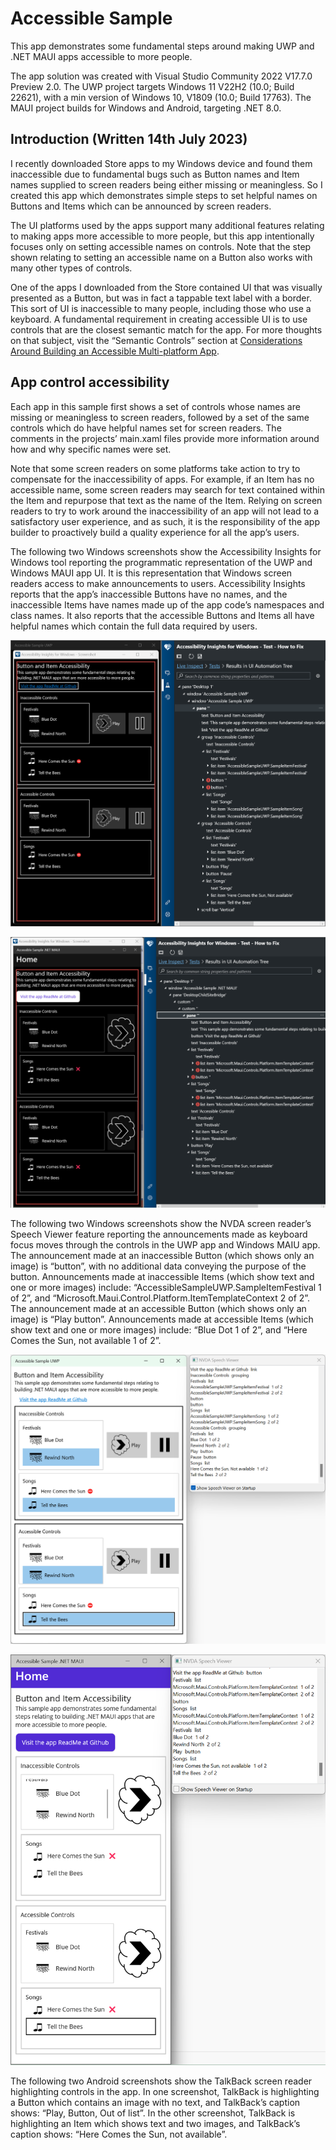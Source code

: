 # Accessible Sample

This app demonstrates some fundamental steps around making UWP and .NET MAUI apps accessible to more people.

The app solution was created with Visual Studio Community 2022 V17.7.0 Preview 2.0. The UWP project targets Windows 11 V22H2 (10.0; Build 22621), with a min version of Windows 10, V1809 (10.0; Build 17763). The MAUI project builds for Windows and Android, targeting .NET 8.0.

## Introduction (Written 14th July 2023)

I recently downloaded Store apps to my Windows device and found them inaccessible due to fundamental bugs such as Button names and Item names supplied to screen readers being either missing or meaningless. So I created this app which demonstrates simple steps to set helpful names on Buttons and Items which can be announced by screen readers. 

The UI platforms used by the apps support many additional features relating to making apps more accessible to more people, but this app intentionally focuses only on setting accessible names on controls. Note that the step shown relating to setting an accessible name on a Button also works with many other types of controls.

One of the apps I downloaded from the Store contained UI that was visually presented as a Button, but was in fact a tappable text label with a border. This sort of UI is inaccessible to many people, including those who use a keyboard. A fundamental requirement in creating accessible UI is to use controls that are the closest semantic match for the app. For more thoughts on that subject, visit the “Semantic Controls” section at [Considerations Around Building an Accessible Multi-platform App](https://www.linkedin.com/pulse/considerations-around-building-accessible-app-guy-barker).

## App control accessibility

Each app in this sample first shows a set of controls whose names are missing or meaningless to screen readers, followed by a set of the same controls which do have helpful names set for screen readers. The comments in the projects’ main.xaml files provide more information around how and why specific names were set. 

Note that some screen readers on some platforms take action to try to compensate for the inaccessibility of apps. For example, if an Item has no accessible name, some screen readers may search for text contained within the Item and repurpose that text as the name of the Item. Relying on screen readers to try to work around the inaccessibility of an app will not lead to a satisfactory user experience, and as such, it is the responsibility of the app builder to proactively build a quality experience for all the app’s users.

The following two Windows screenshots show the Accessibility Insights for Windows tool reporting the programmatic representation of the UWP and Windows MAUI app UI. It is this representation that Windows screen readers access to make announcements to users. Accessibility Insights reports that the app’s inaccessible Buttons have no names, and the inaccessible Items have names made up of the app code’s namespaces and class names. It also reports that the accessible Buttons and Items all have helpful names which contain the full data required by users. 

![Accessibilty Insights reporting the programmatic representation of the UWP app running in dark mode](/Screenshots/SampleAppUWP_A11yInsights.png)

![Accessibilty Insights reporting the programmatic representation of the Windows MAUI app running in dark mode](/Screenshots/SampleAppMAUI_A11yInsights.png)

The following two Windows screenshots show the NVDA screen reader’s Speech Viewer feature reporting the announcements made as keyboard focus moves through the controls in the UWP app and Windows MAIU app. The announcement made at an inaccessible Button (which shows only an image) is “button”, with no additional data conveying the purpose of the button. Announcements made at inaccessible Items (which show text and one or more images) include: “AccessibleSampleUWP.SampleItemFestival 1 of 2”, and “Microsoft.Maui.Control.Platform.ItemTemplateContext 2 of 2”. The announcement made at an accessible Button (which shows only an image) is “Play button”. Announcements made at accessible Items (which show text and one or more images) include: “Blue Dot 1 of 2”, and “Here Comes the Sun, not available 1 of 2”.

![The NVDA Speech Viewer reporting the screen reader announcements made while keyboard focus moves through the UWP app running in light mode](/Screenshots/SampleAppUWP_NVDA.png)

![The NVDA Speech Viewer reporting the screen reader announcements made while keyboard focus moves through the Windows MAUI app running in light mode](/Screenshots/SampleAppMAUI_NVDA.png)

The following two Android screenshots show the TalkBack screen reader highlighting controls in the app. In one screenshot, TalkBack is highlighting a Button which contains an image with no text, and TalkBack’s caption shows: “Play, Button, Out of list”. In the other screenshot, TalkBack is highlighting an Item which shows text and two images, and TalkBack’s caption shows: “Here Comes the Sun, not available”.


